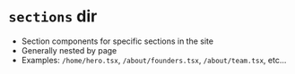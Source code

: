 # `sections` dir

- Section components for specific sections in the site
- Generally nested by page
- Examples: `/home/hero.tsx`, `/about/founders.tsx`, `/about/team.tsx`, etc...
